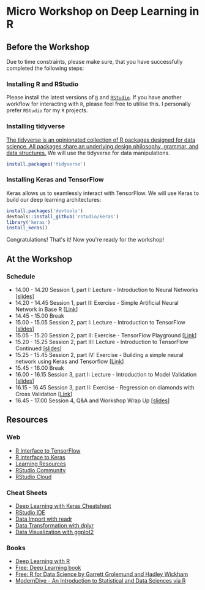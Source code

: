 Micro Workshop on Deep Learning in R
================

Before the Workshop
-------------------

Due to time constraints, please make sure, that you have successfully completed the following steps:

### Installing R and RStudio

Please install the latest versions of [`R`](https://mirrors.dotsrc.org/cran/) and [`RStudio`](https://www.rstudio.com/products/rstudio/download/#download). If you have another workflow for interacting with `R`, please feel free to utilise this. I personally prefer `RStudio` for my `R` projects.

### Installing tidyverse

[The tidyverse is an opinionated collection of R packages designed for data science. All packages share an underlying design philosophy, grammar, and data structures.](https://www.tidyverse.org/) We will use the tidyverse for data manipulations.

``` r
install.packages('tidyverse')
```

### Installing Keras and TensorFlow

Keras allows us to seamlessly interact with TensorFlow. We will use Keras to build our deep learning architectures:

``` r
install.packages('devtools')
devtools::install_github('rstudio/keras')
library('keras')
install_keras()
```

Congratulations! That's it! Now you're ready for the workshop!

At the Workshop
---------------

### Schedule

-   14.00 - 14.20 Session 1, part I: Lecture - Introduction to Neural Networks \[[slides](http://htmlpreview.github.io/?https://github.com/leonjessen/DeepLearningWorkshop/blob/master/01_intro_to_ANNs/lecture/01_introduction_to_neural_networks.html)\]
-   14.20 - 14.45 Session 1, part II: Exercise - Simple Artificial Neural Network in Base R \[[Link](https://github.com/leonjessen/DeepLearningWorkshop/blob/master/01_intro_to_ANNs/exercises/01_exercises.md)\]
-   14.45 - 15.00 Break
-   15.00 - 15.05 Session 2, part I: Lecture - Introduction to TensorFlow \[[slides](http://htmlpreview.github.io/?https://github.com/leonjessen/DeepLearningWorkshop/blob/master/02_intro_to_TF/lecture/02_introduction_to_tensorflow.html#1)\]
-   15.05 - 15.20 Session 2, part II: Exercise - TensorFlow Playground \[[Link](https://github.com/leonjessen/DeepLearningWorkshop/blob/master/02_intro_to_TF/exercises/02_tensorflow_playground.md)\]
-   15.20 - 15.25 Session 2, part III: Lecture - Introduction to TensorFlow Continued \[[slides](http://htmlpreview.github.io/?https://github.com/leonjessen/DeepLearningWorkshop/blob/master/02_intro_to_TF/lecture/02_introduction_to_tensorflow_continued.html#1)\]
-   15.25 - 15.45 Session 2, part IV: Exercise - Building a simple neural network using Keras and Tensorflow \[[Link](https://github.com/leonjessen/DeepLearningWorkshop/blob/master/02_intro_to_TF/exercises/02_simple_keras_ann.md)\]
-   15.45 - 16.00 Break
-   16.00 - 16.15 Session 3, part I: Lecture - Introduction to Model Validation \[[slides](http://htmlpreview.github.io/?https://github.com/leonjessen/DeepLearningWorkshop/blob/master/03_intro_to_model_validation/lecture/03_intro_to_model_validation.html)\]
-   16.15 - 16.45 Session 3, part II: Exercise - Regression on diamonds with Cross Validation \[[Link]()\]
-   16.45 - 17.00 Session 4, Q&A and Workshop Wrap Up \[[slides]()\]

Resources
---------

### Web

-   [R Interface to TensorFlow](https://tensorflow.rstudio.com/)
-   [R interface to Keras](https://keras.rstudio.com/)
-   [Learning Resources](https://tensorflow.rstudio.com/learn/resources.html)
-   [RStudio Community](https://community.rstudio.com/)
-   [RStudio Cloud](https://rstudio.cloud/)

### Cheat Sheets

-   [Deep Learning with Keras Cheatsheet](https://github.com/rstudio/cheatsheets/raw/master/keras.pdf)
-   [RStudio IDE](https://github.com/rstudio/cheatsheets/raw/master/rstudio-ide.pdf)
-   [Data Import with readr](https://github.com/rstudio/cheatsheets/raw/master/data-import.pdf)
-   [Data Transformation with dplyr](https://github.com/rstudio/cheatsheets/raw/master/data-transformation.pdf)
-   [Data Visualization with ggplot2](https://github.com/rstudio/cheatsheets/raw/master/data-visualization-2.1.pdf)

### Books

-   [Deep Learning with R](https://www.manning.com/books/deep-learning-with-r)
-   [Free: Deep Learning book](https://www.deeplearningbook.org/)
-   [Free: R for Data Science by Garrett Grolemund and Hadley Wickham](https://r4ds.had.co.nz/)
-   [ModernDive - An Introduction to Statistical and Data Sciences via R](https://moderndive.com/)

